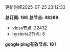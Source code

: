 更新时间2025-07-25 23:12:33

**总订阅: 188**
**总节点: 48289**
- vless节点: 22432
- hysteria2节点: 8

**google ping有效节点: 181**
